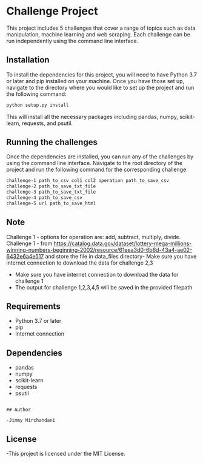 # Challenge Project

This project includes 5 challenges that cover a range of topics such as data manipulation, machine learning and web scraping. Each challenge can be run independently using the command line interface.

## Installation

To install the dependencies for this project, you will need to have Python 3.7 or later and pip installed on your machine. Once you have those set up, navigate to the directory where you would like to set up the project and run the following command:

```bash
python setup.py install
```

This will install all the necessary packages including pandas, numpy, scikit-learn, requests, and psutil.

## Running the challenges

Once the dependencies are installed, you can run any of the challenges by using the command line interface. Navigate to the root directory of the project and run the following command for the corresponding challenge:

```bash
challenge-1 path_to_csv col1 col2 operation path_to_save_csv
challenge-2 path_to_save_txt_file
challenge-3 path_to_save_txt_file
challenge-4 path_to_save_csv
challenge-5 url path_to_save_html
```

## Note
Challenge 1 - options for operation are: add, subtract, multiply, divide.
Challenge 1 - from https://catalog.data.gov/dataset/lottery-mega-millions-winning-numbers-beginning-2002/resource/61eea3d0-6b6d-43a4-ae02-6432e6a4e517 and store the file in data_files directory- Make sure you have internet connection to download the data for challenge 2,3
- Make sure you have internet connection to download the data for challenge 1
- The output for challenge 1,2,3,4,5 will be saved in the provided filepath
## Requirements

- Python 3.7 or later
- pip
- Internet connection

## Dependencies

- pandas
- numpy
- scikit-learn
- requests
- psutil

```

## Author

-Jimmy Mirchandani
```

## License

-This project is licensed under the MIT License.

